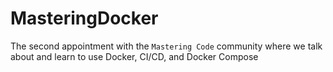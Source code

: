 # MasteringDocker
The second appointment with the `Mastering Code` community where we talk about and learn to use Docker, CI/CD, and Docker Compose
